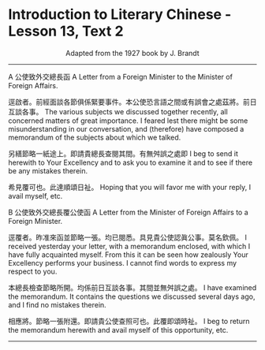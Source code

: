 # Introduction to Literary Chinese - Lesson 13, Text 2

<center>Adapted from the 1927 book by J. Brandt</center>

---

A 公使致外交總長函
A Letter from a Foreign Minister to the Minister of Foreign Affairs.

逕啟者。前經面談各節俱係緊要事件。本公使恐言語之間或有誤會之處茲將。前日互談各事。
The various subjects we discussed together recently, all concerned matters of great importance. I feared lest there might be some misunderstanding in our conversation, and (therefore) have composed a memorandum of the subjects about which we talked.

另繕節略一紙途上。即請貴總長查閱其間。有無舛誤之處即
I beg to send it herewith to Your Excellency and to ask you to examine it and to see if there be any mistakes therein.

希見覆可也。此達順頌日祉。
Hoping that you will favor me with your reply, I avail myself, etc.

B 公使致外交總長覆公使函
A Letter from the Minister of Foreign Affairs to a Foreign Minister.

逕覆者。昨准來函並節略一張。均已閱悉。具見貴公使認眞公事。莫名欽佩。
I received yesterday your letter, with a memorandum enclosed, with which I have fully acquainted myself. From this it can be seen how zealously Your Excellency performs your business. I cannot find words to express my respect to you.

本總長檢查節略所開。均係前日互談各事。其間並無舛誤之處。
I have examined the memorandum. It contains the questions we discussed several days ago, and I find no mistakes therein.

相應將。節略一張附還。即請貴公使查照可也。此覆即頌時祉。
I beg to return the memorandum herewith and avail myself of this opportunity, etc.

---
